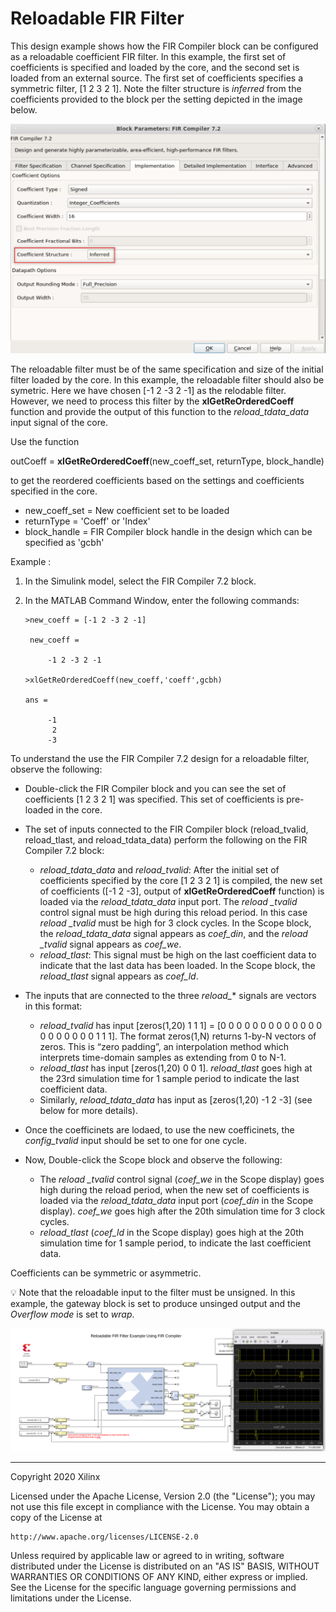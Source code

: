 # Reloadable FIR Filter


This design example shows how the FIR Compiler block can be configured as a reloadable coefficient FIR filter. 
In this example, the first set of coefficients is specified and loaded by the core, and the second set is loaded from an external
source. The first set of coefficients specifies a symmetric filter, [1 2 3 2 1]. Note the filter structure is *inferred* from the coefficients provided to the block per the setting depicted in the image below.

![](images/infer.png)

The reloadable filter must be of the same specification and size of the initial filter loaded by the core. In this example, the reloadable filter should also be symetric. Here we have chosen [-1 2 -3 2 -1] as the relodable filter. However, we need to process this filter by the **xlGetReOrderedCoeff** function and provide the output of this function to the *reload_tdata_data* input signal of the core. 


Use the function

outCoeff = **xlGetReOrderedCoeff**(new_coeff_set, returnType, block_handle)

to get the reordered coefficients based on the settings and coefficients specified in the core.

* new_coeff_set   =  New coefficient set to be loaded
* returnType      =  'Coeff' or 'Index'
* block_handle    =  FIR Compiler block handle in the design which can be specified as 'gcbh'

Example :

1.	In the Simulink model, select the FIR Compiler 7.2 block.

2.	In the MATLAB Command Window, enter the following commands: 

		>new_coeff = [-1 2 -3 2 -1] 

		 new_coeff =

		     -1 2 -3 2 -1

		>xlGetReOrderedCoeff(new_coeff,'coeff',gcbh)

		ans =

		     -1
 		      2
		     -3


To understand the use the FIR Compiler 7.2 design for a reloadable filter, 
observe the following:

* Double-click the FIR Compiler block and you can see the set of coefficients [1 2 3 2 1] was specified.
This set of coefficients is pre-loaded in the core.

* The set of inputs connected to the FIR Compiler block (reload_tvalid, reload_tlast, and 
      reload_tdata_data) perform the following on the FIR Compiler 7.2 block:
    * *reload_tdata_data* and *reload_tvalid*: After the initial set of coefficients specified  by the core [1 2 3 2 1]
            is compiled, the new set of coefficients ([-1 2 -3], output of **xlGetReOrderedCoeff** function) is loaded via the *reload_tdata_data* input port.
            The *reload _tvalid* control signal must be high during this reload period. In this case *reload _tvalid* must
            be high for 3 clock cycles.
            In the Scope block, the *reload_tdata_data* signal appears as *coef_din*, and the *reload _tvalid* signal 
            appears as *coef_we*.
    * *reload_tlast*: This signal must be high on the last coefficient data to indicate that the last data has been
            loaded. In the Scope block, the *reload_tlast* signal appears as *coef_ld*.

* The inputs that are connected to the three *reload_** signals are vectors in this format:

    * *reload_tvalid* has input [zeros(1,20) 1 1 1]  = [0 0 0 0 0 0 0 0 0 0 0 0 0 0 0 0 0 0 0 0 1 1 1]. 
	      The format zeros(1,N) returns 1-by-N vectors of zeros. This is “zero padding”, an interpolation method
		which interprets time-domain samples as extending from 0 to N-1.
    * *reload_tlast* has input [zeros(1,20) 0 0 1]. *reload_tlast* goes high at the 23rd simulation time for 1 sample 
		period to indicate the last coefficient data.   
    * Similarly, *reload_tdata_data* has input as [zeros(1,20) -1 2 -3]  (see below for more details).

* Once the coefficinets are lodaed, to use the new coefficinets, the *config_tvalid* input should be set to one for one cycle.

* Now, Double-click the Scope block and observe the following:

    * The *reload _tvalid* control signal (*coef_we* in the Scope display) goes high during the reload period, 
		when the new set of coefficients is loaded via the *reload_tdata_data* input port (*coef_din* in the Scope 
            display).
            *coef_we* goes high after the 20th simulation time for 3 clock cycles.
    * *reload_tlast* (*coef_ld* in the Scope display) goes high at the 20th simulation time for 1 sample period, 
		to indicate the last coefficient data.


Coefficients can be symmetric or asymmetric. 

:bulb: Note that the reloadable input to the filter must be unsigned. In this example, the gateway block is set to produce unsinged output and the *Overflow mode* is set to *wrap*. 

![](images/screen_shot.PNG)

------------
Copyright 2020 Xilinx

Licensed under the Apache License, Version 2.0 (the "License");
you may not use this file except in compliance with the License.
You may obtain a copy of the License at

    http://www.apache.org/licenses/LICENSE-2.0

Unless required by applicable law or agreed to in writing, software
distributed under the License is distributed on an "AS IS" BASIS,
WITHOUT WARRANTIES OR CONDITIONS OF ANY KIND, either express or implied.
See the License for the specific language governing permissions and
limitations under the License.
